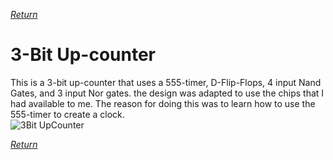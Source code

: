 [*Return*](index.md)  

# 3-Bit Up-counter
This is a 3-bit up-counter that uses a 555-timer, D-Flip-Flops, 4 input Nand Gates, and 3 input Nor gates. the design was adapted to use the chips that I had available to me. The reason for doing this was to learn how to use the 555-timer to create a clock.   
![3Bit UpCounter](upcounter.jpg)   

  
  
[*Return*](index.md) 
